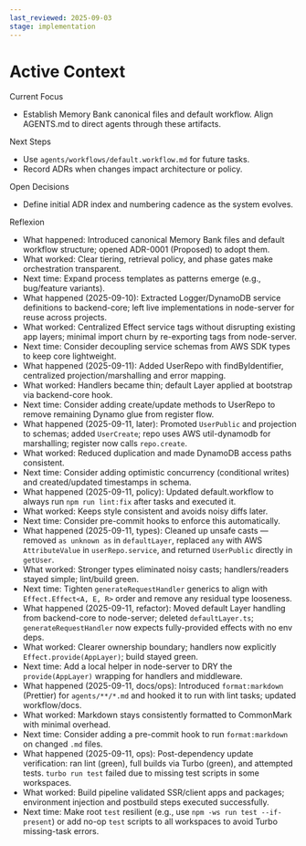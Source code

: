 ```yaml
---
last_reviewed: 2025-09-03
stage: implementation
---
```


# Active Context

Current Focus

- Establish Memory Bank canonical files and default workflow. Align AGENTS.md to direct agents through these artifacts.

Next Steps

- Use `agents/workflows/default.workflow.md` for future tasks.
- Record ADRs when changes impact architecture or policy.

Open Decisions

- Define initial ADR index and numbering cadence as the system evolves.

Reflexion

- What happened: Introduced canonical Memory Bank files and default workflow structure; opened ADR-0001 (Proposed) to adopt them.
- What worked: Clear tiering, retrieval policy, and phase gates make orchestration transparent.
- Next time: Expand process templates as patterns emerge (e.g., bug/feature variants).
- What happened (2025-09-10): Extracted Logger/DynamoDB service definitions to backend-core; left live implementations in node-server for reuse across projects.
- What worked: Centralized Effect service tags without disrupting existing app layers; minimal import churn by re-exporting tags from node-server.
- Next time: Consider decoupling service schemas from AWS SDK types to keep core lightweight.
- What happened (2025-09-11): Added UserRepo with findByIdentifier, centralized projection/marshalling and error mapping.
- What worked: Handlers became thin; default Layer applied at bootstrap via backend-core hook.
- Next time: Consider adding create/update methods to UserRepo to remove remaining Dynamo glue from register flow.
- What happened (2025-09-11, later): Promoted `UserPublic` and projection to schemas; added `UserCreate`; repo uses AWS util-dynamodb for marshalling; register now calls `repo.create`.
- What worked: Reduced duplication and made DynamoDB access paths consistent.
- Next time: Consider adding optimistic concurrency (conditional writes) and created/updated timestamps in schema.
- What happened (2025-09-11, policy): Updated default.workflow to always run `npm run lint:fix` after tasks and executed it.
- What worked: Keeps style consistent and avoids noisy diffs later.
- Next time: Consider pre-commit hooks to enforce this automatically.
- What happened (2025-09-11, types): Cleaned up unsafe casts — removed `as unknown as` in `defaultLayer`, replaced `any` with AWS `AttributeValue` in `userRepo.service`, and returned `UserPublic` directly in `getUser`.
- What worked: Stronger types eliminated noisy casts; handlers/readers stayed simple; lint/build green.
- Next time: Tighten `generateRequestHandler` generics to align with `Effect.Effect<A, E, R>` order and remove any residual type looseness.
- What happened (2025-09-11, refactor): Moved default Layer handling from backend-core to node-server; deleted `defaultLayer.ts`; `generateRequestHandler` now expects fully-provided effects with no env deps.
- What worked: Clearer ownership boundary; handlers now explicitly `Effect.provide(AppLayer)`; build stayed green.
- Next time: Add a local helper in node-server to DRY the `provide(AppLayer)` wrapping for handlers and middleware.
- What happened (2025-09-11, docs/ops): Introduced `format:markdown` (Prettier) for `agents/**/*.md` and hooked it to run with lint tasks; updated workflow/docs.
- What worked: Markdown stays consistently formatted to CommonMark with minimal overhead.
- Next time: Consider adding a pre-commit hook to run `format:markdown` on changed `.md` files.
- What happened (2025-09-11, ops): Post-dependency update verification: ran lint (green), full builds via Turbo (green), and attempted tests. `turbo run test` failed due to missing test scripts in some workspaces.
- What worked: Build pipeline validated SSR/client apps and packages; environment injection and postbuild steps executed successfully.
- Next time: Make root `test` resilient (e.g., use `npm -ws run test --if-present`) or add no-op `test` scripts to all workspaces to avoid Turbo missing-task errors.
